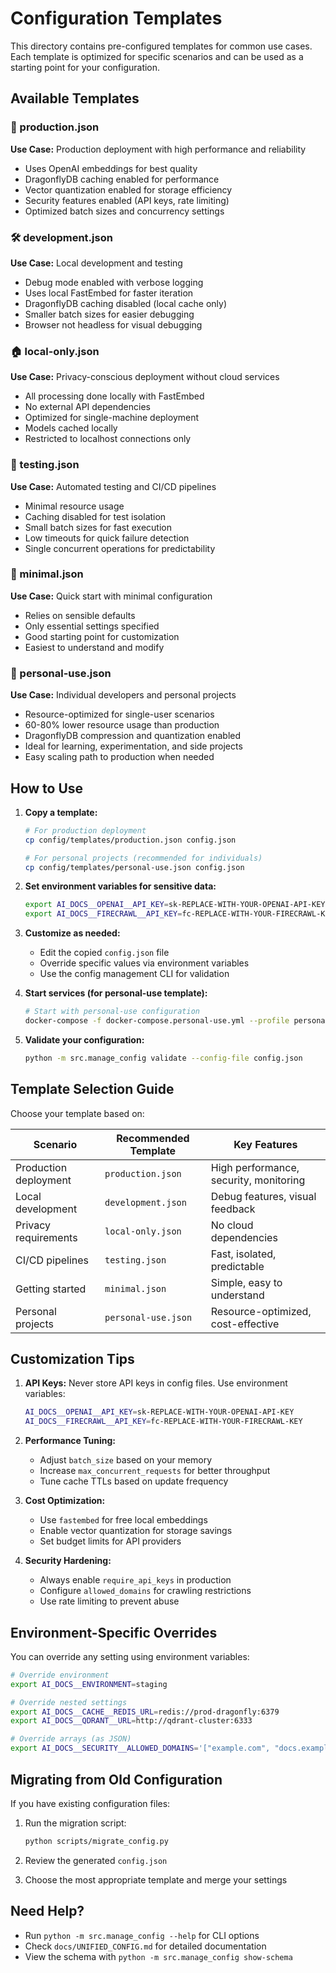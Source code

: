 # Configuration Templates

This directory contains pre-configured templates for common use cases. Each template is optimized for specific scenarios and can be used as a starting point for your configuration.

## Available Templates

### 🚀 production.json

**Use Case:** Production deployment with high performance and reliability

- Uses OpenAI embeddings for best quality
- DragonflyDB caching enabled for performance
- Vector quantization enabled for storage efficiency
- Security features enabled (API keys, rate limiting)
- Optimized batch sizes and concurrency settings

### 🛠️ development.json

**Use Case:** Local development and testing

- Debug mode enabled with verbose logging
- Uses local FastEmbed for faster iteration
- DragonflyDB caching disabled (local cache only)
- Smaller batch sizes for easier debugging
- Browser not headless for visual debugging

### 🏠 local-only.json

**Use Case:** Privacy-conscious deployment without cloud services

- All processing done locally with FastEmbed
- No external API dependencies
- Optimized for single-machine deployment
- Models cached locally
- Restricted to localhost connections only

### 🧪 testing.json

**Use Case:** Automated testing and CI/CD pipelines

- Minimal resource usage
- Caching disabled for test isolation
- Small batch sizes for fast execution
- Low timeouts for quick failure detection
- Single concurrent operations for predictability

### 📄 minimal.json

**Use Case:** Quick start with minimal configuration

- Relies on sensible defaults
- Only essential settings specified
- Good starting point for customization
- Easiest to understand and modify

### 👤 personal-use.json

**Use Case:** Individual developers and personal projects

- Resource-optimized for single-user scenarios
- 60-80% lower resource usage than production
- DragonflyDB compression and quantization enabled
- Ideal for learning, experimentation, and side projects
- Easy scaling path to production when needed

## How to Use

1. **Copy a template:**

   ```bash
   # For production deployment
   cp config/templates/production.json config.json
   
   # For personal projects (recommended for individuals)
   cp config/templates/personal-use.json config.json
   ```

2. **Set environment variables for sensitive data:**

   ```bash
   export AI_DOCS__OPENAI__API_KEY=sk-REPLACE-WITH-YOUR-OPENAI-API-KEY
   export AI_DOCS__FIRECRAWL__API_KEY=fc-REPLACE-WITH-YOUR-FIRECRAWL-KEY
   ```

3. **Customize as needed:**
   - Edit the copied `config.json` file
   - Override specific values via environment variables
   - Use the config management CLI for validation

4. **Start services (for personal-use template):**

   ```bash
   # Start with personal-use configuration
   docker-compose -f docker-compose.personal-use.yml --profile personal-use up -d
   ```

5. **Validate your configuration:**

   ```bash
   python -m src.manage_config validate --config-file config.json
   ```

## Template Selection Guide

Choose your template based on:

| Scenario | Recommended Template | Key Features |
|----------|---------------------|--------------|
| Production deployment | `production.json` | High performance, security, monitoring |
| Local development | `development.json` | Debug features, visual feedback |
| Privacy requirements | `local-only.json` | No cloud dependencies |
| CI/CD pipelines | `testing.json` | Fast, isolated, predictable |
| Getting started | `minimal.json` | Simple, easy to understand |
| Personal projects | `personal-use.json` | Resource-optimized, cost-effective |

## Customization Tips

1. **API Keys:** Never store API keys in config files. Use environment variables:

   ```bash
   AI_DOCS__OPENAI__API_KEY=sk-REPLACE-WITH-YOUR-OPENAI-API-KEY
   AI_DOCS__FIRECRAWL__API_KEY=fc-REPLACE-WITH-YOUR-FIRECRAWL-KEY
   ```

2. **Performance Tuning:**
   - Adjust `batch_size` based on your memory
   - Increase `max_concurrent_requests` for better throughput
   - Tune cache TTLs based on update frequency

3. **Cost Optimization:**
   - Use `fastembed` for free local embeddings
   - Enable vector quantization for storage savings
   - Set budget limits for API providers

4. **Security Hardening:**
   - Always enable `require_api_keys` in production
   - Configure `allowed_domains` for crawling restrictions
   - Use rate limiting to prevent abuse

## Environment-Specific Overrides

You can override any setting using environment variables:

```bash
# Override environment
export AI_DOCS__ENVIRONMENT=staging

# Override nested settings
export AI_DOCS__CACHE__REDIS_URL=redis://prod-dragonfly:6379
export AI_DOCS__QDRANT__URL=http://qdrant-cluster:6333

# Override arrays (as JSON)
export AI_DOCS__SECURITY__ALLOWED_DOMAINS='["example.com", "docs.example.com"]'
```

## Migrating from Old Configuration

If you have existing configuration files:

1. Run the migration script:

   ```bash
   python scripts/migrate_config.py
   ```

2. Review the generated `config.json`

3. Choose the most appropriate template and merge your settings

## Need Help?

- Run `python -m src.manage_config --help` for CLI options
- Check `docs/UNIFIED_CONFIG.md` for detailed documentation
- View the schema with `python -m src.manage_config show-schema`
